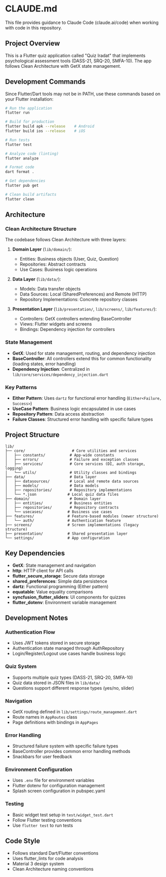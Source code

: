 # CLAUDE.md

This file provides guidance to Claude Code (claude.ai/code) when working with code in this repository.

## Project Overview

This is a Flutter quiz application called "Quiz Iradat" that implements psychological assessment tools (DASS-21, SRQ-20, SMFA-10). The app follows Clean Architecture with GetX state management.

## Development Commands

Since Flutter/Dart tools may not be in PATH, use these commands based on your Flutter installation:

```bash
# Run the application
flutter run

# Build for production
flutter build apk --release    # Android
flutter build ios --release    # iOS

# Run tests
flutter test

# Analyze code (linting)
flutter analyze

# Format code
dart format .

# Get dependencies
flutter pub get

# Clean build artifacts
flutter clean
```

## Architecture

### Clean Architecture Structure
The codebase follows Clean Architecture with three layers:

1. **Domain Layer** (`lib/domain/`):
   - Entities: Business objects (User, Quiz, Question)
   - Repositories: Abstract contracts
   - Use Cases: Business logic operations

2. **Data Layer** (`lib/data/`):
   - Models: Data transfer objects
   - Data Sources: Local (SharedPreferences) and Remote (HTTP)
   - Repository Implementations: Concrete repository classes

3. **Presentation Layer** (`lib/presentation/`, `lib/screens/`, `lib/features/`):
   - Controllers: GetX controllers extending BaseController
   - Views: Flutter widgets and screens
   - Bindings: Dependency injection for controllers

### State Management
- **GetX**: Used for state management, routing, and dependency injection
- **BaseController**: All controllers extend this for common functionality (loading states, error handling)
- **Dependency Injection**: Centralized in `lib/core/services/dependency_injection.dart`

### Key Patterns
- **Either Pattern**: Uses `dartz` for functional error handling (`Either<Failure, Success>`)
- **UseCase Pattern**: Business logic encapsulated in use cases
- **Repository Pattern**: Data access abstraction
- **Failure Classes**: Structured error handling with specific failure types

## Project Structure

```
lib/
├── core/                     # Core utilities and services
│   ├── constants/           # App-wide constants
│   ├── errors/              # Failure and exception classes
│   ├── services/            # Core services (DI, auth storage, logging)
│   └── utils/               # Utility classes and bindings
├── data/                    # Data layer
│   ├── datasources/         # Local and remote data sources
│   ├── models/              # Data models
│   ├── repositories/        # Repository implementations
│   └── *.json              # Local quiz data files
├── domain/                  # Domain layer
│   ├── entities/            # Business entities
│   ├── repositories/        # Repository contracts
│   └── usecases/           # Business use cases
├── features/               # Feature-based modules (newer structure)
│   └── auth/               # Authentication feature
├── screens/                # Screen implementations (legacy structure)
├── presentation/           # Shared presentation layer
└── settings/               # App configuration
```

## Key Dependencies

- **GetX**: State management and navigation
- **http**: HTTP client for API calls
- **flutter_secure_storage**: Secure data storage
- **shared_preferences**: Simple data persistence
- **dartz**: Functional programming (Either pattern)
- **equatable**: Value equality comparisons
- **syncfusion_flutter_sliders**: UI components for quizzes
- **flutter_dotenv**: Environment variable management

## Development Notes

### Authentication Flow
- Uses JWT tokens stored in secure storage
- Authentication state managed through AuthRepository
- Login/Register/Logout use cases handle business logic

### Quiz System
- Supports multiple quiz types (DASS-21, SRQ-20, SMFA-10)
- Quiz data stored in JSON files in `lib/data/`
- Questions support different response types (yes/no, slider)

### Navigation
- GetX routing defined in `lib/settings/route_management.dart`
- Route names in `AppRoutes` class
- Page definitions with bindings in `AppPages`

### Error Handling
- Structured failure system with specific failure types
- BaseController provides common error handling methods
- Snackbars for user feedback

### Environment Configuration
- Uses `.env` file for environment variables
- Flutter dotenv for configuration management
- Splash screen configuration in pubspec.yaml

### Testing
- Basic widget test setup in `test/widget_test.dart`
- Follow Flutter testing conventions
- Use `flutter test` to run tests

## Code Style
- Follows standard Dart/Flutter conventions
- Uses flutter_lints for code analysis
- Material 3 design system
- Clean Architecture naming conventions